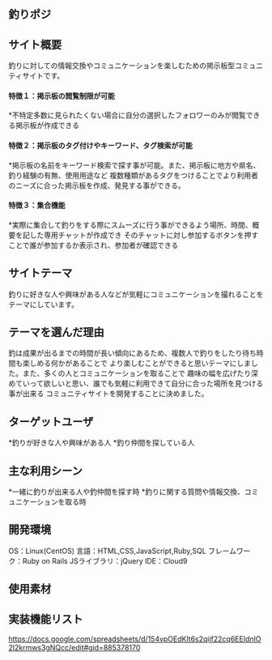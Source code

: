 ## 釣りポジ

## サイト概要
釣りに対しての情報交換やコミュニケーションを楽しむための掲示板型コミュニティサイトです。

#### 特徴１：掲示板の閲覧制限が可能
*不特定多数に見られたくない場合に自分の選択したフォロワーのみが閲覧できる掲示板が作成できる

#### 特徴２：掲示板のタグ付けやキーワード、タグ検索が可能
*掲示板の名前をキーワード検索で探す事が可能。また、掲示板に地方や県名、釣り経験の有無、使用用途など
複数種類があるタグをつけることでより利用者のニーズに合った掲示板を作成、発見する事ができる。

#### 特徴３：集合機能
*実際に集合して釣りをする際にスムーズに行う事ができるよう場所、時間、概要を記した専用チャットが作成でき
そのチャットに対し参加するボタンを押すことで誰が参加するか表示され、参加者が確認できる

## サイトテーマ
釣りに好きな人や興味がある人などが気軽にコミュニケーションを撮れることをテーマにしています。

## テーマを選んだ理由
釣は成果が出るまでの時間が長い傾向にあるため、複数人で釣りをしたり待ち時間も楽しめる何かがあることで
より楽しむことができると思いテーマにしました。また、多くの人とコミュニケーションを取ることで
趣味の幅を広げたり深めていって欲しいと思い、誰でも気軽に利用できて自分に合った場所を見つける事が出来る
コミュニティサイトを開発することに決めました。

## ターゲットユーザ
*釣りが好きな人や興味がある人
*釣り仲間を探している人

## 主な利用シーン
*一緒に釣りが出来る人や釣仲間を探す時
*釣りに関する質問や情報交換、コミュニケーションを取る時

## 開発環境
OS：Linux(CentOS)
言語：HTML,CSS,JavaScript,Ruby,SQL
フレームワーク：Ruby on Rails
JSライブラリ：jQuery
IDE：Cloud9

## 使用素材


## 実装機能リスト
https://docs.google.com/spreadsheets/d/154vpOEdKlt6s2qijf22cq6EEIdnlO2l2krmws3gNQcc/edit#gid=885378170
